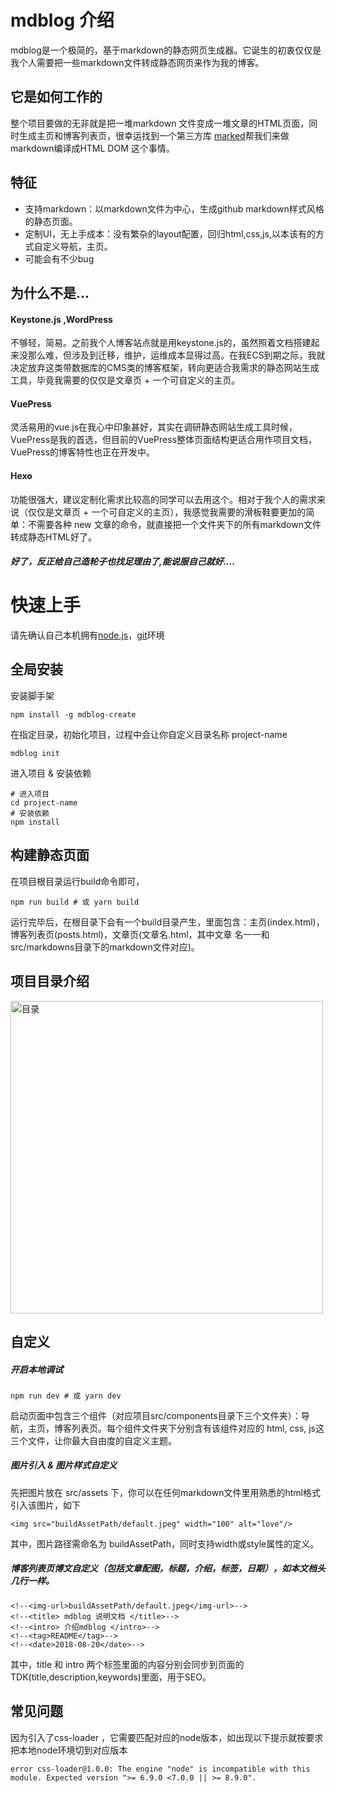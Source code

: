 <!--<img-url>buildAssetPath/default.jpeg</img-url>--> 
<!--<title> mdblog 说明文档 </title>--> 
<!--<intro> 介绍mdblog </intro>--> 
<!--<tag>README</tag>-->
<!--<date>2018-08-20</date>-->

# mdblog 介绍

mdblog是一个极简的，基于markdown的静态网页生成器。它诞生的初衷仅仅是我个人需要把一些markdown文件转成静态网页来作为我的博客。

## 它是如何工作的

整个项目要做的无非就是把一堆markdown 文件变成一堆文章的HTML页面，同时生成主页和博客列表页，很幸运找到一个第三方库 [marked](https://github.com/markedjs/marked)帮我们来做markdown编译成HTML DOM 这个事情。

## 特征

- 支持markdown：以markdown文件为中心，生成github markdown样式风格的静态页面。
- 定制UI，无上手成本：没有繁杂的layout配置，回归html,css,js,以本该有的方式自定义导航，主页。
- 可能会有不少bug

## 为什么不是...

#### Keystone.js ,WordPress

不够轻，简易。之前我个人博客站点就是用keystone.js的，虽然照着文档搭建起来没那么难，但涉及到迁移，维护，运维成本显得过高。在我ECS到期之际，我就决定放弃这类带数据库的CMS类的博客框架，转向更适合我需求的静态网站生成工具，毕竟我需要的仅仅是文章页 + 一个可自定义的主页。

#### VuePress

灵活易用的vue.js在我心中印象甚好，其实在调研静态网站生成工具时候，VuePress是我的首选，但目前的VuePress整体页面结构更适合用作项目文档，VuePress的博客特性也正在开发中。

#### Hexo

功能很强大，建议定制化需求比较高的同学可以去用这个。相对于我个人的需求来说（仅仅是文章页 + 一个可自定义的主页），我感觉我需要的滑板鞋要更加的简单：不需要各种 new 文章的命令，就直接把一个文件夹下的所有markdown文件转成静态HTML好了。

##### 好了，反正给自己造轮子也找足理由了,能说服自己就好....

# 快速上手

请先确认自己本机拥有[node.js](https://nodejs.org/en/)，[git](https://git-scm.com/)环境

## 全局安装

安装脚手架

```
npm install -g mdblog-create 
```

在指定目录，初始化项目，过程中会让你自定义目录名称 project-name

```
mdblog init
```

进入项目 & 安装依赖

```
# 进入项目
cd project-name
# 安装依赖
npm install 
```

## 构建静态页面

在项目根目录运行build命令即可，

```
npm run build # 或 yarn build
```

运行完毕后，在根目录下会有一个build目录产生，里面包含：主页(index.html)，博客列表页(posts.html)，文章页(文章名.html，其中文章 名一一和src/markdowns目录下的markdown文件对应)。

## 项目目录介绍

<img src="buildAssetPath/fold.png" width="500" alt="目录"/>

## 自定义

##### 开启本地调试

```
npm run dev # 或 yarn dev
```

启动页面中包含三个组件（对应项目src/components目录下三个文件夹）：导航，主页，博客列表页。每个组件文件夹下分别含有该组件对应的 html, css, js这三个文件，让你最大自由度的自定义主题。

##### 图片引入 & 图片样式自定义

先把图片放在 src/assets 下，你可以在任何markdown文件里用熟悉的html格式引入该图片，如下

```
<img src="buildAssetPath/default.jpeg" width="100" alt="love"/>
```

其中，图片路径需命名为 buildAssetPath，同时支持width或style属性的定义。

##### 博客列表页博文自定义（包括文章配图，标题，介绍，标签，日期），如本文档头几行一样。

```
<!--<img-url>buildAssetPath/default.jpeg</img-url>--> 
<!--<title> mdblog 说明文档 </title>--> 
<!--<intro> 介绍mdblog </intro>--> 
<!--<tag>README</tag>-->
<!--<date>2018-08-20</date>-->
```

其中，title 和 intro 两个标签里面的内容分别会同步到页面的TDK(title,description,keywords)里面，用于SEO。

## 常见问题

因为引入了css-loader ，它需要匹配对应的node版本，如出现以下提示就按要求把本地node环境切到对应版本

```
error css-loader@1.0.0: The engine "node" is incompatible with this module. Expected version ">= 6.9.0 <7.0.0 || >= 8.9.0".
```
